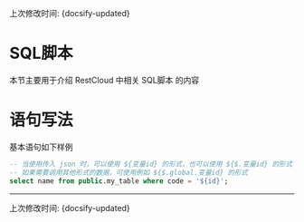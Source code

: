 上次修改时间: {docsify-updated}

# SQL脚本

本节主要用于介绍 RestCloud 中相关 SQL脚本 的内容  

# 语句写法
基本语句如下样例
```sql
-- 当使用传入 json 时，可以使用 ${变量id} 的形式，也可以使用 ${$.变量id} 的形式
-- 如果需要调用其他形式的数据，可使用例如 ${$.global.变量id} 的形式
select name from public.my_table where code = '${id}';
```

-------------------------

上次修改时间: {docsify-updated}